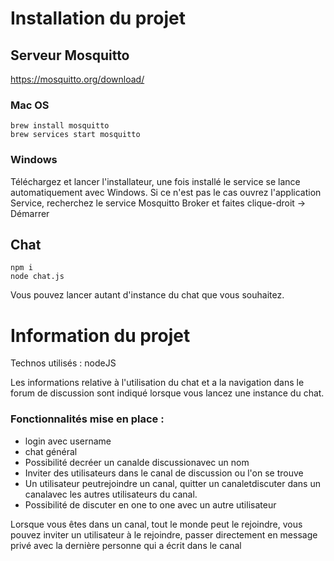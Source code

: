 # Installation du projet

## Serveur Mosquitto

https://mosquitto.org/download/

### Mac OS 

```
brew install mosquitto
brew services start mosquitto 
```

### Windows

Téléchargez et lancer l'installateur, une fois installé le service se lance automatiquement avec Windows.
Si ce n'est pas le cas ouvrez l'application Service, recherchez le service Mosquitto Broker et faites clique-droit -> Démarrer

## Chat

```
npm i
node chat.js
```
Vous pouvez lancer autant d'instance du chat que vous souhaitez.

# Information du projet

Technos utilisés : nodeJS

Les informations relative à l'utilisation du chat et a la navigation dans le forum de discussion sont indiqué lorsque vous lancez une instance du chat.

### Fonctionnalités mise en place :
- login avec username
- chat général
- Possibilité decréer un canalde discussionavec un nom
- Inviter des utilisateurs dans le canal de discussion ou l'on se trouve
- Un utilisateur peutrejoindre un canal, quitter un canaletdiscuter dans un canalavec les autres utilisateurs du canal.
- Possibilité de discuter en one to one avec un autre utilisateur

Lorsque vous êtes dans un canal, tout le monde peut le rejoindre, vous pouvez inviter un utilisateur à le rejoindre, passer directement en message privé avec la dernière personne qui a écrit dans le canal


